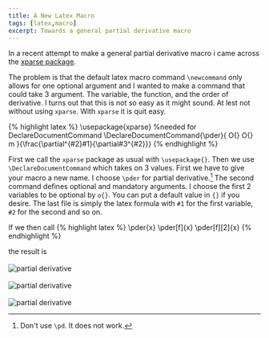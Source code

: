 ```yaml
---
title: A New Latex Macro
tags: [latex,macro]
excerpt: Towards a general partial derivative macro
---
```


In a recent attempt to make a general partial derivative macro i came across the [xparse package](https://www.ctan.org/pkg/xparse?lang=en).

The problem is that the default latex macro command `\newcommand` only allows for one optional argument and I wanted to make a command that could take 3 argument. The variable, the function, and the order of derivative. I turns out that this is not so easy as it might sound. At lest not without using `xparse`. With `xparse` it is quit easy.

{% highlight latex %}
\usepackage{xparse} %needed for DeclareDocumentCommand
\DeclareDocumentCommand{\pder}{ O{} O{} m }{\frac{\partial^{#2}#1}{\partial#3^{#2}}}
{% endhighlight %}

First we call the `xparse` package as usual with `\usepackage{}`. Then we use `\DeclareDocumentCommand` which takes on 3 values. First we have to give your macro a new name. I choose `\pder` for partial derivative.[^pd] The second command defines optional and mandatory arguments. I choose the first 2 variables to be optional by `o{}`. You can put a default value in `{}` if you desire. The last file is simply the latex formula with `#1` for the first variable, `#2` for the second and so on.

If we then call
{% highlight latex %}
\pder{x}
\pder[f]{x}
\pder[f][2]{x}
{% endhighlight %}

the result is <br><br>
![partial derivative](http://latex.codecogs.com/png.latex?\frac{\partial}{\partial&space;x}&space; "Optional title")<br><br>
![partial derivative](http://latex.codecogs.com/png.latex?\frac{\partial&space;f}{\partial&space;x} "Optional title")<br><br>
![partial derivative](http://latex.codecogs.com/png.latex?\frac{\partial^2&space;f}{\partial&space;x^2} "Optional title")


[^pd]: Don't use `\pd`. It does not work.